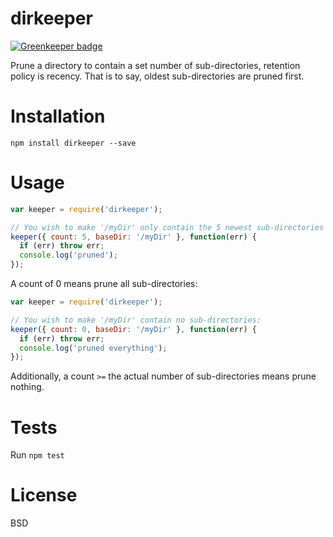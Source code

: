 dirkeeper
=========

[![Greenkeeper badge](https://badges.greenkeeper.io/Strider-CD/dirkeeper.svg)](https://greenkeeper.io/)

Prune a directory to contain a set number of sub-directories, retention policy is recency. That is to say, oldest sub-directories are pruned
first.

Installation
============

`npm install dirkeeper --save`

Usage
=====

```javascript
var keeper = require('dirkeeper');

// You wish to make '/myDir' only contain the 5 newest sub-directories
keeper({ count: 5, baseDir: '/myDir' }, function(err) {
  if (err) throw err;
  console.log('pruned');
});
```

A count of 0 means prune all sub-directories:

```javascript
var keeper = require('dirkeeper');

// You wish to make '/myDir' contain no sub-directories:
keeper({ count: 0, baseDir: '/myDir' }, function(err) {
  if (err) throw err;
  console.log('pruned everything');
});
```

Additionally, a count `>=` the actual number of sub-directories means prune nothing.


Tests
=====

Run `npm test`

License
=======

BSD

